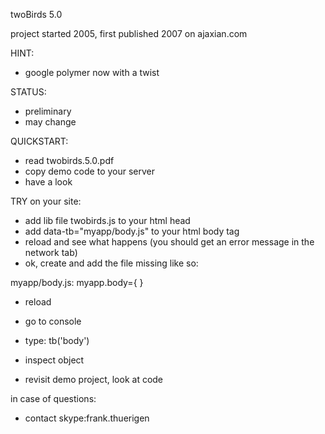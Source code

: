 twoBirds 5.0

project started 2005, first published 2007 on ajaxian.com

HINT: 
- google polymer now with a twist

STATUS:
- preliminary
- may change

QUICKSTART:
- read twobirds.5.0.pdf
- copy demo code to your server
- have a look

TRY on your site:
- add lib file twobirds.js to your html head
- add data-tb="myapp/body.js" to your html body tag
- reload and see what happens (you should get an error message in the network tab)
- ok, create and add the file missing like so:

myapp/body.js:
myapp.body={
}

- reload
- go to console
- type:
tb('body')
- inspect object

- revisit demo project, look at code

in case of questions:
- contact skype:frank.thuerigen
